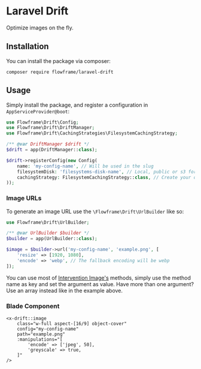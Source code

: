 # Laravel Drift

Optimize images on the fly.

## Installation

You can install the package via composer:

```
composer require flowframe/laravel-drift
```

## Usage

Simply install the package, and register a configuration in `AppServiceProvider@boot`:

```php
use Flowframe\Drift\Config;
use Flowframe\Drift\DriftManager;
use Flowframe\Drift\CachingStrategies\FilesystemCachingStrategy;

/** @var DriftManager $drift */
$drift = app(DriftManager::class);

$drift->registerConfig(new Config(
    name: 'my-config-name', // Will be used in the slug
    filesystemDisk: 'filesystems-disk-name', // Local, public or s3 for example
    cachingStrategy: FilesystemCachingStrategy::class, // Create your own or use the defaults like FilesystemCachingStrategy or NullCachingStrategy
));
```

### Image URLs

To generate an image URL use the `\Flowframe\Drift\UrlBuilder` like so:

```php
use Flowframe\Drift\UrlBuilder;

/** @var UrlBuilder $builder */
$builder = app(UrlBuilder::class);

$image = $builder->url('my-config-name', 'example.png', [
    'resize' => [1920, 1080],
    'encode' => 'webp', // The fallback encoding will be webp
]);
```

You can use most of [Intervention Image's](https://image.intervention.io/v2/usage/overview#editing-images) methods, simply use the method name as key and set the argument as value. Have more than one argument? Use an array instead like in the example above.

### Blade Component

```blade
<x-drift::image
    class="w-full aspect-[16/9] object-cover"
    config="my-config-name"
    path="example.png"
    :manipulations="[
        'encode' => ['jpeg', 50],
        'greyscale' => true,
    ]"
/>
```
